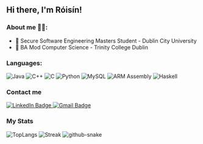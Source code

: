 ## Hi there, I'm Róisín!


### About me 👩‍💻:
- 🔬 Secure Software Engineering Masters Student - Dublin City University
- 📘 BA Mod Computer Science - Trinity College Dublin

### Languages:
<div>
  <img alt="Java" src="https://img.shields.io/badge/java-%23ED8B00.svg?style=for-the-badge&logo=openjdk&logoColor=white"/>
  <img alt="C++" src="https://img.shields.io/badge/C++-00599C.svg?style=for-the-badge&logo=C++&logoColor=white"/>
  <img alt="C" src="https://img.shields.io/badge/C-A8B9CC.svg?style=for-the-badge&logo=C&logoColor=black"/>
  <img alt="Python" src="https://img.shields.io/badge/Python-3776AB.svg?style=for-the-badge&logo=Python&logoColor=white"/>
  <img alt="MySQL" src="https://img.shields.io/badge/MySQL-4479A1.svg?style=for-the-badge&logo=MySQL&logoColor=white"/>
  <img alt="ARM Assembly" src="https://img.shields.io/badge/Arm%20Keil-394049.svg?style=for-the-badge&logo=Arm-Keil&logoColor=white"/>
  <img alt="Haskell" src="https://img.shields.io/badge/Haskell-5D4F85.svg?style=for-the-badge&logo=Haskell&logoColor=white"/>
</div>


### Contact me
<div id="badges">
  <a href="https://www.linkedin.com/in/róisín-ní-bhriain-8b685429b">
    <img alt="LinkedIn Badge" src="https://img.shields.io/badge/LinkedIn-blue?style=for-the-badge&logo=linkedin&logoColor=white"/>
  </a>
  <a href="mailto:roisinnib@gmail.com">
    <img alt="Gmail Badge" src="https://img.shields.io/badge/Gmail-EA4335.svg?style=for-the-badge&logo=Gmail&logoColor=white"/>
  </a>
</div>

### My Stats
<picture>
  <source media="(prefers-color-scheme: dark)" srcset="https://github-readme-stats.vercel.app/api/top-langs/?username=rnibhriain&layout=compact&theme=vision-friendly-dark" />
  <img alt="TopLangs" src="https://github-readme-stats.vercel.app/api/top-langs/?username=rnibhriain&layout=compact&theme=default#gh-light-mode-only" />
</picture>

<picture>
  <source media="(prefers-color-scheme: dark)" srcset="http://github-readme-streak-stats.herokuapp.com?user=rnibhriain&theme=dark&background=000000" />
  <img alt="Streak" src="http://github-readme-streak-stats.herokuapp.com?user=rnibhriain&theme=default#gh-light-mode-only" />
</picture>

<picture>
  <source media="(prefers-color-scheme: dark)" srcset="https://raw.githubusercontent.com/rnibhriain/rnibhriain/output/github-contribution-grid-snake-dark.svg" />
  <source media="(prefers-color-scheme: light)" srcset="https://raw.githubusercontent.com/rnibhriain/rnibhriain/output/github-contribution-grid-snake.svg" />
  <img alt="github-snake" src="github-snake.svg" />
</picture>
